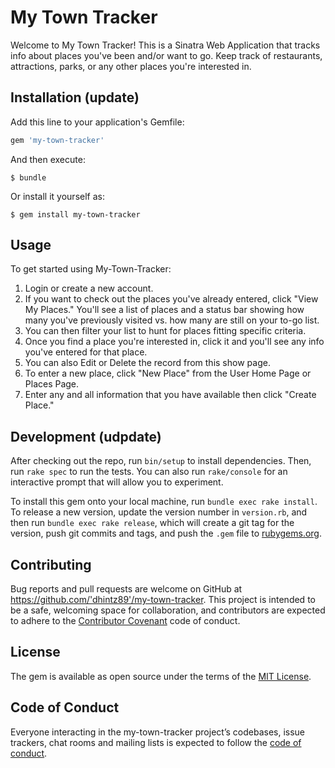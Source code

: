 # My Town Tracker

Welcome to My Town Tracker! This is a Sinatra Web Application that tracks info about places you've been and/or want to go. Keep track of restaurants, attractions, parks, or any other places you're interested in.  


## Installation (update)

Add this line to your application's Gemfile:

```ruby
gem 'my-town-tracker'
```

And then execute:

    $ bundle

Or install it yourself as:

    $ gem install my-town-tracker

## Usage

To get started using My-Town-Tracker: 
 1. Login or create a new account.
 2. If you want to check out the places you've already entered, click "View My Places." You'll see a list of places and a status bar showing how many you've previously visited vs. how many are still on your to-go list.
 3. You can then filter your list to hunt for places fitting specific criteria.
 4. Once you find a place you're interested in, click it and you'll see any info you've entered for that place.
 5. You can also Edit or Delete the record from this show page.
 6. To enter a new place, click "New Place" from the User Home Page or Places Page.
 7. Enter any and all information that you have available then click "Create Place."  

## Development (udpdate)

After checking out the repo, run `bin/setup` to install dependencies. Then, run `rake spec` to run the tests. You can also run `rake/console` for an interactive prompt that will allow you to experiment.

To install this gem onto your local machine, run `bundle exec rake install`. To release a new version, update the version number in `version.rb`, and then run `bundle exec rake release`, which will create a git tag for the version, push git commits and tags, and push the `.gem` file to [rubygems.org](https://rubygems.org).

## Contributing

Bug reports and pull requests are welcome on GitHub at https://github.com/'dhintz89'/my-town-tracker. This project is intended to be a safe, welcoming space for collaboration, and contributors are expected to adhere to the [Contributor Covenant](http://contributor-covenant.org) code of conduct.

## License

The gem is available as open source under the terms of the [MIT License](https://opensource.org/licenses/MIT).

## Code of Conduct

Everyone interacting in the my-town-tracker project’s codebases, issue trackers, chat rooms and mailing lists is expected to follow the [code of conduct](https://github.com/'dhintz89'/local_events/blob/master/CODE_OF_CONDUCT.md).
